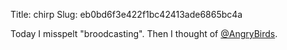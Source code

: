 Title: chirp
Slug: eb0bd6f3e422f1bc42413ade6865bc4a

Today I misspelt "broodcasting". Then I thought of <a href="http://twitter.com/AngryBirds">@AngryBirds</a>.
